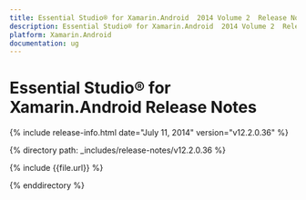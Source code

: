 ```yaml
---
title: Essential Studio® for Xamarin.Android  2014 Volume 2  Release Notes  
description: Essential Studio® for Xamarin.Android  2014 Volume 2  Release Notes  
platform: Xamarin.Android
documentation: ug
---
```


# Essential Studio® for Xamarin.Android  Release Notes  

{% include release-info.html date="July 11, 2014"  version="v12.2.0.36" %} 


{% directory path: _includes/release-notes/v12.2.0.36 %}

{% include {{file.url}} %}

{% enddirectory %}